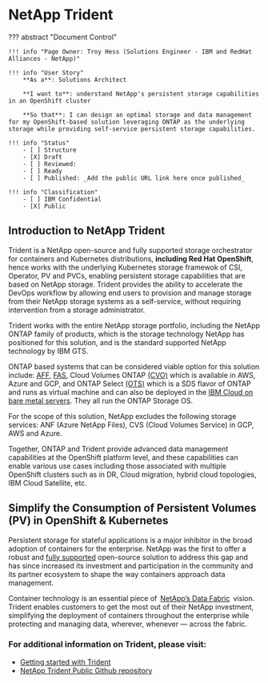 # NetApp Trident

??? abstract "Document Control"

    !!! info "Page Owner: Troy Hess (Solutions Engineer - IBM and RedHat Alliances - NetApp)"

    !!! info "User Story"
        **As a**: Solutions Architect

        **I want to**: understand NetApp's persistent storage capabilities in an OpenShift cluster

        **So that**: I can design an optimal storage and data management for my OpenShift-based solution leveraging ONTAP as the underlying storage while providing self-service persistent storage capabilities.

    !!! info "Status"
        - [ ] Structure
        - [X] Draft
        - [ ] Reviewed:
        - [ ] Ready
        - [ ] Published: _Add the public URL link here once published_

    !!! info "Classification"
        - [ ] IBM Confidential
        - [X] Public

## Introduction to NetApp Trident

Trident is a NetApp open-source and fully supported storage orchestrator for containers and Kubernetes distributions, **including Red Hat OpenShift**, hence works with the underlying Kubernetes storage framewok of CSI, Operator, PV and PVCs, enabling persistent storage capabilities that are based on NetApp storage.
Trident provides the ability to accelerate the DevOps workflow by allowing end users to provision and manage storage from their NetApp storage systems as a self-service, without requiring intervention from a storage administrator.

Trident works with the entire NetApp storage portfolio, including the NetApp ONTAP family of products, which is the storage technology NetApp has positioned for this solution, and is the standard supported NetApp technology by IBM GTS.

ONTAP based systems that can be considered viable option for this solution include: [AFF](https://www.netapp.com/data-storage/aff-a-series/), [FAS](https://www.netapp.com/data-storage/fas/), Cloud Volumes ONTAP [(CVO)](https://cloud.netapp.com/ontap-cloud) which is available in AWS, Azure and GCP, and ONTAP Select [(OTS)](https://www.netapp.com/data-management/software-defined-storage-ontap-select/) which is a SDS flavor of ONTAP and runs as virtual machine and can also be deployed in the [IBM Cloud on bare metal servers](https://cloud.ibm.com/docs/vmwaresolutions?topic=vmwaresolutions-netapp&mhsrc=ibmsearch_a&mhq=ONTAP%20Select). They all run the ONTAP Storage OS.

For the scope of this solution, NetApp excludes the following storage services: ANF (Azure NetApp Files), CVS (Cloud Volumes Service) in GCP, AWS and Azure.

Together, ONTAP and Trident provide advanced data management capabilities at the OpenShift platform level, and these capabilities can enable various use cases including those associated with multiple OpenShift clusters such as in DR, Cloud migration, hybrid cloud topologies, IBM Cloud Satellite, etc.


## Simplify the Consumption of Persistent Volumes (PV) in OpenShift & Kubernetes

Persistent storage for stateful applications is a major inhibitor in the broad adoption of containers for the enterprise. NetApp was the first to offer a robust and [fully supported](https://netapp-trident.readthedocs.io/en/stable-v21.01/support/requirements.html#requirements) open-source solution to address this gap and has since increased its investment and participation in the community and its partner ecosystem to shape the way containers approach data management.

Container technology is an essential piece of  [NetApp’s Data Fabric](https://www.netapp.com/us/info/what-is-data-fabric.aspx)  vision. Trident enables customers to get the most out of their NetApp investment, simplifying the deployment of containers throughout the enterprise while protecting and managing data, wherever, whenever — across the fabric.



### For additional information on Trident, please visit:

* [Getting started with Trident](https://netapp.io/persistent-storage-provisioner-for-kubernetes/)
* [NetApp Trident Public Github repository](https://github.com/NetApp/trident/blob/stable/v21.01/docs/kubernetes/index.rst)
